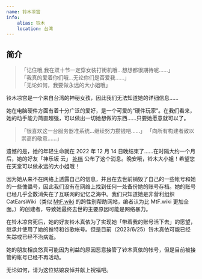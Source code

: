 ```yaml
---
name: 铃木凉宫
info:
    alias: 铃木
    location: 台湾
---
```


## 简介

> 「记住哦,我在双十节一定穿女装打街机哦…想想都很期待呢……」  
> 「我真的爱着你们哦…无论你们是否爱我……」  
> 「无论如何，我要做永远的大小姐哦」

铃木凉宫是一个来自台湾的神秘女孩，因此我们无法知道她的详细信息……

她在电脑硬件方面有着十分广泛的爱好，是一个可爱的“硬件玩家”。在我们看来，她的动手能力简直超强，可以做出一切她想做的东西……只要她愿意就可以了。

> 「很喜欢这一台服务器准系统…继续努力攒钱吧……」
> 「向所有构建者致以崇高的敬意……」

遗憾的是，她的年轻生命就在 2022 年 12 月 14 日晚结束了……在时隔大约一个月后，她的好友「神乐坂 云」 [补档](https://twitter.com/NaiXi2233/status/1672848353363902469) 公布了这个消息。晚安哦，铃木大小姐！希望您在天堂可以做永远的大小姐哦！ 

因为她从来不在网络上透露自己的信息，并且在去世前销毁了自己的一些帐号和她的一些傀儡号，因此我们没有在网络上找到任何一处备份她的账号存档。她的账号已经几乎全数消失在了互联网的记忆之海中。我们只知道她是非营利组织 CatEarsWiki（类似 [MtF.wiki](https://mtf.wiki) 的跨性别帮助网站，编者认为比 MtF.wiki 更加全面。）的创建者，导致她最终去世的主要原因可能是网络暴力。

 在铃木凉宫死后，她的好友铃木真依为了实现她「带着我的账号活下去」的愿望，继承并使用了她的推特和谷歌帐号。但是目前（2023/6/25）铃木真依可能已经失踪或已经不治病逝。

她的朋友相良悠真可能因为利益的原因恶意接管了铃木真依的帐号，但是目前被接管的帐号已经不再活动。

无论如何，请为这位姑娘哀悼并献上祝福吧。
